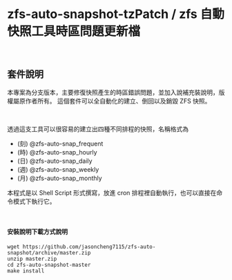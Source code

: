 # zfs-auto-snapshot-tzPatch / zfs 自動快照工具時區問題更新檔

&nbsp;&nbsp;
## 套件說明
  
本專案為分支版本，主要修復快照產生的時區錯誤問題，並加入說補充裝說明，版權屬原作者所有。
這個套件可以全自動化的建立、倒回以及銷毀 ZFS 快照。

&nbsp;&nbsp;
&nbsp;&nbsp;

透過這支工具可以很容易的建立出四種不同排程的快照，名稱格式為 
- (刻) @zfs-auto-snap_frequent 
- (時) @zfs-auto-snap_hourly 
- (日) @zfs-auto-snap_daily 
- (週) @zfs-auto-snap_weekly 
- (月) @zfs-auto-snap_monthly 


本程式是以 Shell Script 形式撰寫，放進 cron 排程裡自動執行，也可以直接在命令模式下執行它。

&nbsp;&nbsp;
&nbsp;&nbsp;


#### 安裝說明下載方式說明

    wget https://github.com/jasoncheng7115/zfs-auto-snapshot/archive/master.zip
    unzip master.zip
    cd zfs-auto-snapshot-master
    make install
